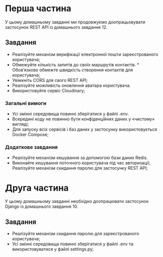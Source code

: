 # Перша частина
У цьому домашньому завданні ми продовжуємо доопрацьовувати застосунок REST API із домашнього завдання 12.

## Завдання
* Реалізуйте механізм верифікації електронної пошти зареєстрованого користувача;
* Обмежуйте кількість запитів до своїх маршрутів контактів. * Обов’язково обмежте швидкість створення контактів для користувача;
* Увімкніть CORS для свого REST API;
* Реалізуйте можливість оновлення аватара користувача. 
* Використовуйте сервіс Cloudinary;
### Загальні вимоги
* Усі змінні середовища повинні зберігатися у файлі .env. 
* Всередині коду не повинно бути конфіденційних даних у «чистому» вигляді;
* Для запуску всіх сервісів і баз даних у застосунку використовується Docker Compose;
### Додаткове завдання
* Реалізуйте механізм кешування за допомогою бази даних Redis. 
* Виконайте кешування поточного користувача під час авторизації;
Реалізуйте механізм скидання паролю для застосунку REST API;
# Друга частина
У цьому домашньому завданні необхідно доопрацювати застосунок Django із домашнього завдання 10.

## Завдання
* Реалізуйте механізм скидання паролю для зареєстрованого користувача;
* Усі змінні середовища повинні зберігатися у файлі .env та використовуватися у файлі settings.py;
